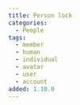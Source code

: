 ```yaml
---
title: Person lock
categories:
  - People
tags:
  - member
  - human
  - individual
  - avatar
  - user
  - account
added: 1.10.0
---
```

